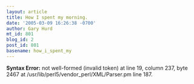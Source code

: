 ```yaml
---
layout: article
title: How I spent my morning.
date: '2005-03-09 16:26:38 -0700'
author: Gary Hurd
mt_id: 801
blog_id: 2
post_id: 801
basename: how_i_spent_my
---
```

<p><strong>Syntax Error:</strong> 
not well-formed (invalid token) at line 19, column 237, byte 2467 at /usr/lib/perl5/vendor_perl/XML/Parser.pm line 187.
</p>
